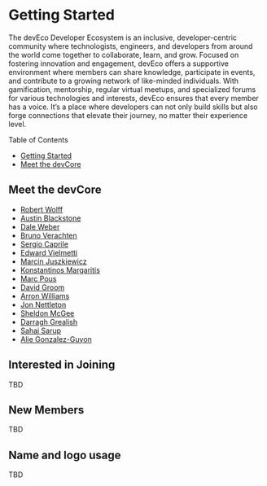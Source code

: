 # Getting Started

The devEco Developer Ecosystem is an inclusive, developer-centric community where technologists, engineers, and developers from around the world come together to collaborate, learn, and grow. Focused on fostering innovation and engagement, devEco offers a supportive environment where members can share knowledge, participate in events, and contribute to a growing network of like-minded individuals. With gamification, mentorship, regular virtual meetups, and specialized forums for various technologies and interests, devEco ensures that every member has a voice. It’s a place where developers can not only build skills but also forge connections that elevate their journey, no matter their experience level.

Table of Contents
* [Getting Started](#getting-started)
* [Meet the devCore](#meet-the-devcore)

## Meet the devCore

- [Robert Wolff](https://www.linkedin.com/in/fixxxxxxer/)
- [Austin Blackstone](https://www.linkedin.com/in/austinblackstone/)
- [Dale Weber](https://www.linkedin.com/in/hybridrobotics/)
- [Bruno Verachten](https://www.linkedin.com/in/poddingue/)
- [Sergio Caprile](https://www.linkedin.com/in/sergio-r-caprile-056683207/)
- [Edward Vielmetti](https://www.linkedin.com/in/edwardvielmetti/)
- [Marcin Juszkiewicz](https://www.linkedin.com/in/marcinjuszkiewicz/)
- [Konstantinos Margaritis](https://www.linkedin.com/in/konstantinosmargaritis/)
- [Marc Pous](https://www.linkedin.com/in/marcpous/)
- [David Groom](https://www.linkedin.com/in/davidjgroom/)
- [Arron Williams](https://www.linkedin.com/in/aaron-don-williams/)
- [Jon Nettleton](https://www.linkedin.com/in/jonathan-nettleton-205984a/)
- [Sheldon McGee](https://www.linkedin.com/in/tooshel/)
- [Darragh Grealish](https://www.linkedin.com/in/grealish/)
- [Sahaj Sarup](https://www.linkedin.com/in/sahaj-sarup-5736a3b0/)
- [Alie Gonzalez-Guyon](https://www.linkedin.com/in/agonzalez-cuzan/)

## Interested in Joining

TBD

## New Members

TBD

## Name and logo usage

TBD
